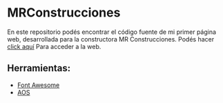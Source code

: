 # MRConstrucciones

En este repositorio podés encontrar el código fuente de mi primer página web, desarrollada para la constructora MR Construcciones.
Podés hacer [click aquí](https://florcollosso.github.io/MRConstrucciones/) Para acceder a la web. 

## Herramientas:

- <a href="https://fontawesome.com/">Font Awesome</a>
- <a href="https://michalsnik.github.io/aos/">AOS</a>
